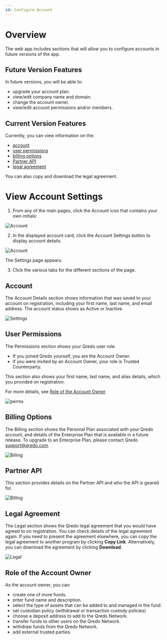 ```yaml
---
id: Configure Account
---
```


# Overview

The web app includes sections that will allow you to configure accounts in future versions of the app. 

## Future Version Features

In future versions, you will be able to:

*   upgrade your account plan.
*   view/edit company name and domain.
*   change the account owner.
*   view/edit account permissions and/or members.

## Current Version Features

Currently, you can view information on the:

*   [account](#account)
*   [user permissions](#user-permissions)
*   [billing options](#billing-options)
*   [Partner API](#partner-api)
*   [legal agreement](#legal-agreement)

You can also copy and download the legal agreement.

# View Account Settings

1. From any of the main pages, click the Account icon that contains your own initials:

![Account](/doc-images/initials.png)

2. In the displayed account card, click the Account Settings button to display account details. 

![Account](/doc-images/acctcard.png)

The Settings page appears.

3. Click the various tabs for the different sections of the page.

## Account

The Account Details section shows information that was saved to your account on registration, including your first name, last name, and email address. The account status shows as Active or Inactive.

![Settings](/doc-images/1accountdetail.png)

## User Permissions

The Permissions section shows your Qredo user role.

*   If you joined Qredo yourself, you are the Account Owner.
*   If you were invited by an Account Owner, your role is Trusted Counterparty.

This section also shows your first name, last name, and alias details, which you provided on registration.

For more details, see [Role of the Account Owner](#role-of-the-account-owner)

![perms](/doc-images/1perms.png)

## Billing Options

The Billing section shows the Personal Plan associated with your Qredo account, and details of the Enterprise Plan that is available in a future release.
To upgrade to an Enterprise Plan, please contact Qredo [support@qredo.com](support@qredo.com).

![Billing](/doc-images/2billing.png)

## Partner API

This section provides details on the Partner API and who the API is geared for.

![Billing](/doc-images/partnerapi.png)


## Legal Agreement

The Legal section shows the Qredo legal agreement that you would have agreed to on registration. You can check details of the legal agreement again. If you need to present the agreement elsewhere, you can copy the legal agreement to another program by clicking **Copy Link**. Alternatively, you can download the agreement by clicking **Download**.

![Legal](/doc-images/1Legal.png)

## Role of the Account Owner

As the account owner, you can:

*   create one of more funds.
*   enter fund name and description.
*   select the type of assets that can be added to and managed in the fund.
*   set custodian policy (withdrawal or transaction custody policies)
*   choose a deposit address to add to the Qredo Network.
*   transfer funds to other users on the Qredo Network.
*   withdraw funds from the Qredo Network.
*   add external trusted parties.
